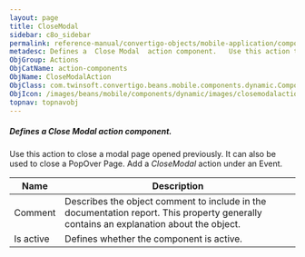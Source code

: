 ```yaml
---
layout: page
title: CloseModal
sidebar: c8o_sidebar
permalink: reference-manual/convertigo-objects/mobile-application/components/action-components/closemodal/
metadesc: Defines a  Close Modal  action component.   Use this action to close a modal page opened previously. It can also be used to close a PopOver Page. Add 
ObjGroup: Actions
ObjCatName: action-components
ObjName: CloseModalAction
ObjClass: com.twinsoft.convertigo.beans.mobile.components.dynamic.ComponentManager$1
ObjIcon: /images/beans/mobile/components/dynamic/images/closemodalaction_color_32x32.png
topnav: topnavobj
---
```

##### Defines a <i>Close Modal</i> action component. 
 Use this action to close a modal page opened previously. It can also be used to close a PopOver Page.
Add a <i>CloseModal</i> action under an Event.

Name | Description 
--- | ---
Comment | Describes the object comment to include in the documentation report.  This property generally contains an explanation about the object. 
Is active | Defines whether the component is active. 

